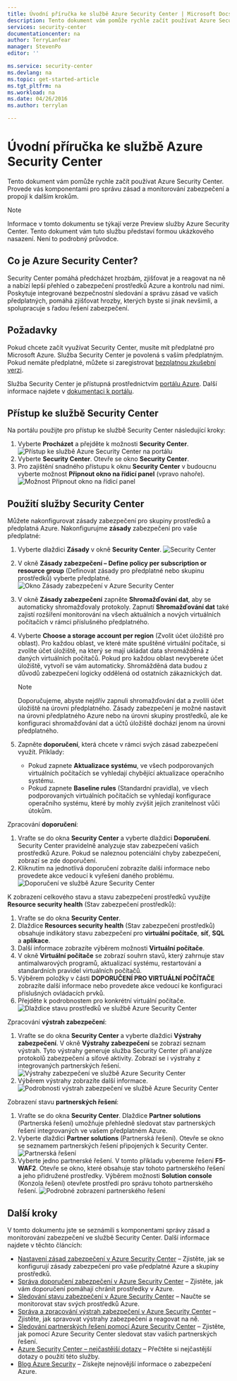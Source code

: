 ```yaml
---
title: Úvodní příručka ke službě Azure Security Center | Microsoft Docs
description: Tento dokument vám pomůže rychle začít používat Azure Security Center. Provede vás komponentami pro správu zásad a monitorování zabezpečení a propojí k dalším krokům.
services: security-center
documentationcenter: na
author: TerryLanfear
manager: StevenPo
editor: ''

ms.service: security-center
ms.devlang: na
ms.topic: get-started-article
ms.tgt_pltfrm: na
ms.workload: na
ms.date: 04/26/2016
ms.author: terrylan

---
```

# Úvodní příručka ke službě Azure Security Center
Tento dokument vám pomůže rychle začít používat Azure Security Center. Provede vás komponentami pro správu zásad a monitorování zabezpečení a propojí k dalším krokům.

> [!NOTE]
> Informace v tomto dokumentu se týkají verze Preview služby Azure Security Center. Tento dokument vám tuto službu představí formou ukázkového nasazení. Není to podrobný průvodce.
> 
> 

## Co je Azure Security Center?
 Security Center pomáhá předcházet hrozbám, zjišťovat je a reagovat na ně a nabízí lepší přehled o zabezpečení prostředků Azure a kontrolu nad nimi. Poskytuje integrované bezpečnostní sledování a správu zásad ve vašich předplatných, pomáhá zjišťovat hrozby, kterých byste si jinak nevšimli, a spolupracuje s řadou řešení zabezpečení.

## Požadavky
Pokud chcete začít využívat Security Center, musíte mít předplatné pro Microsoft Azure. Služba Security Center je povolená s vaším předplatným. Pokud nemáte předplatné, můžete si zaregistrovat [bezplatnou zkušební verzi](https://azure.microsoft.com/pricing/free-trial/).

 Služba Security Center je přístupná prostřednictvím [portálu Azure](https://azure.microsoft.com/features/azure-portal/). Další informace najdete v [dokumentaci k portálu](https://azure.microsoft.com/documentation/services/azure-portal/).

## Přístup ke službě Security Center
Na portálu použijte pro přístup ke službě Security Center následující kroky:

1. Vyberte **Procházet** a přejděte k možnosti **Security Center**.
   ![Přístup ke službě Azure Security Center na portálu][1]
2. Vyberte **Security Center**. Otevře se okno **Security Center**.
3. Pro zajištění snadného přístupu k oknu **Security Center** v budoucnu vyberte možnost **Připnout okno na řídicí panel** (vpravo nahoře).
   ![Možnost Připnout okno na řídicí panel][2]

## Použití služby Security Center
Můžete nakonfigurovat zásady zabezpečení pro skupiny prostředků a předplatná Azure. Nakonfigurujme **zásady** zabezpečení pro vaše předplatné:

1. Vyberte dlaždici **Zásady** v okně **Security Center**.
   ![Security Center][3]
2. V okně **Zásady zabezpečení – Define policy per subscription or resource group** (Definovat zásady pro předplatné nebo skupinu prostředků) vyberte předplatné.
   ![Okno Zásady zabezpečení v Azure Security Center][4]
3. V okně **Zásady zabezpečení** zapněte **Shromažďování dat**, aby se automaticky shromažďovaly protokoly. Zapnutí **Shromažďování dat** také zajistí rozšíření monitorování na všech aktuálních a nových virtuálních počítačích v rámci příslušného předplatného.
4. Vyberte **Choose a storage account per region** (Zvolit účet úložiště pro oblast). Pro každou oblast, ve které máte spuštěné virtuální počítače, si zvolíte účet úložiště, na který se mají ukládat data shromážděná z daných virtuálních počítačů. Pokud pro každou oblast nevyberete účet úložiště, vytvoří se vám automaticky. Shromážděná data budou z důvodů zabezpečení logicky oddělená od ostatních zákaznických dat.
   
   > [!NOTE]
   > Doporučujeme, abyste nejdřív zapnuli shromažďování dat a zvolili účet úložiště na úrovni předplatného.  Zásady zabezpečení je možné nastavit na úrovni předplatného Azure nebo na úrovni skupiny prostředků, ale ke konfiguraci shromažďování dat a účtů úložiště dochází jenom na úrovni předplatného.
   > 
   > 
5. Zapněte **doporučení**, která chcete v rámci svých zásad zabezpečení využít. Příklady:
   
   * Pokud zapnete **Aktualizace systému**, ve všech podporovaných virtuálních počítačích se vyhledají chybějící aktualizace operačního systému.
   * Pokud zapnete **Baseline rules** (Standardní pravidla), ve všech podporovaných virtuálních počítačích se vyhledají konfigurace operačního systému, které by mohly zvýšit jejich zranitelnost vůči útokům.

Zpracování **doporučení**:

1. Vraťte se do okna **Security Center** a vyberte dlaždici **Doporučení**. Security Center pravidelně analyzuje stav zabezpečení vašich prostředků Azure. Pokud se naleznou potenciální chyby zabezpečení, zobrazí se zde doporučení.
2. Kliknutím na jednotlivá doporučení zobrazíte další informace nebo provedete akce vedoucí k vyřešení daného problému.
   ![Doporučení ve službě Azure Security Center][5]

K zobrazení celkového stavu a stavu zabezpečení prostředků využijte **Resource security health** (Stav zabezpečení prostředků):

1. Vraťte se do okna **Security Center**.
2. Dlaždice **Resources security health** (Stav zabezpečení prostředků) obsahuje indikátory stavu zabezpečení pro **virtuální počítače**, **síť**, **SQL** a **aplikace**.
3. Další informace zobrazíte výběrem možnosti **Virtuální počítače**.
4. V okně **Virtuální počítače** se zobrazí souhrn stavů, který zahrnuje stav antimalwarových programů, aktualizací systému, restartování a standardních pravidel virtuálních počítačů.
5. Výběrem položky v části **DOPORUČENÍ PRO VIRTUÁLNÍ POČÍTAČE** zobrazíte další informace nebo provedete akce vedoucí ke konfiguraci příslušných ovládacích prvků.
6. Přejděte k podrobnostem pro konkrétní virtuální počítače.
   ![Dlaždice stavu prostředků ve službě Azure Security Center][6]

Zpracování **výstrah zabezpečení**:

1. Vraťte se do okna **Security Center** a vyberte dlaždici **Výstrahy zabezpečení**. V okně **Výstrahy zabezpečení** se zobrazí seznam výstrah. Tyto výstrahy generuje služba Security Center při analýze protokolů zabezpečení a síťové aktivity. Zobrazí se i výstrahy z integrovaných partnerských řešení.
   ![Výstrahy zabezpečení ve službě Azure Security Center][7]
2. Výběrem výstrahy zobrazíte další informace.
   ![Podrobnosti výstrah zabezpečení ve službě Azure Security Center][8]

Zobrazení stavu **partnerských řešení**:

1. Vraťte se do okna **Security Center**. Dlaždice **Partner solutions** (Partnerská řešení) umožňuje přehledně sledovat stav partnerských řešení integrovaných ve vašem předplatném Azure.
2. Vyberte dlaždici **Partner solutions** (Partnerská řešení). Otevře se okno se seznamem partnerských řešení připojených k Security Center.
   ![Partnerská řešení][9]
3. Vyberte jedno partnerské řešení. V tomto příkladu vybereme řešení **F5-WAF2**.  Otevře se okno, které obsahuje stav tohoto partnerského řešení a jeho přidružené prostředky. Výběrem možnosti **Solution console** (Konzola řešení) otevřete prostředí pro správu tohoto partnerského řešení.
   ![Podrobné zobrazení partnerského řešení][10]

## Další kroky
V tomto dokumentu jste se seznámili s komponentami správy zásad a monitorování zabezpečení ve službě Security Center. Další informace najdete v těchto článcích:

* [Nastavení zásad zabezpečení v Azure Security Center](security-center-policies.md) – Zjistěte, jak se konfigurují zásady zabezpečení pro vaše předplatné Azure a skupiny prostředků.
* [Správa doporučení zabezpečení v Azure Security Center](security-center-recommendations.md) – Zjistěte, jak vám doporučení pomáhají chránit prostředky v Azure.
* [Sledování stavu zabezpečení v Azure Security Center](security-center-monitoring.md) – Naučte se monitorovat stav svých prostředků Azure.
* [Správa a zpracování výstrah zabezpečení v Azure Security Center](security-center-managing-and-responding-alerts.md) – Zjistěte, jak spravovat výstrahy zabezpečení a reagovat na ně.
* [Sledování partnerských řešení pomocí Azure Security Center](security-center-partner-solutions.md) – Zjistěte, jak pomocí Azure Security Center sledovat stav vašich partnerských řešení.
* [Azure Security Center – nejčastější dotazy](security-center-faq.md) – Přečtěte si nejčastější dotazy o použití této služby.
* [Blog Azure Security](http://blogs.msdn.com/b/azuresecurity/) – Získejte nejnovější informace o zabezpečení Azure.

<!--Image references-->
[1]: ./media/security-center-get-started/security-tile.png
[2]: ./media/security-center-get-started/pin-blade.png
[3]: ./media/security-center-get-started/security-center.png
[4]: ./media/security-center-get-started/security-policy.png
[5]: ./media/security-center-get-started/recommendations.png
[6]: ./media/security-center-get-started/resources-health.png
[7]: ./media/security-center-get-started/security-alert.png
[8]: ./media/security-center-get-started/security-alert-detail.png
[9]: ./media/security-center-get-started/partner-solutions.png
[10]: ./media/security-center-get-started/partner-solutions-detail.png



<!---HONumber=Jun16_HO2-->


